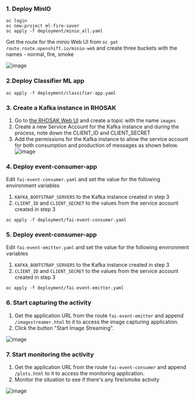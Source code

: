 ### 1. Deploy MinIO

```
oc login 
oc new-project ml-fire-saver
oc apply -f deployment/minio_all.yaml
```

Get the route for the minio Web UI from `oc get route.route.openshift.io/minio-web` and create three buckets with the names - normal, fire, smoke 

![image](https://user-images.githubusercontent.com/37283315/199457005-24da3fcc-9c99-4a25-8a4b-5fb31f1950e8.png)


### 2.Deploy Classifier ML app

```
oc apply -f deployment/classifier-app.yaml 
```

### 3. Create a Kafka instance in RHOSAK

1. Go to [the RHOSAK Web UI](https://console.redhat.com/application-services/streams/kafkas) and create a topic with the name `images`
2. Create a new Service Account for the Kafka instance and during the process, note down the CLIENT_ID and CLIENT_SECRET
3. Add the permissions for the Kafka instance to allow the service account for both consumption and production of messages as shown below. 
![image](https://user-images.githubusercontent.com/37283315/199456832-90b1b9a9-db42-45c7-8e59-5f4807fb65e6.png)

### 4. Deploy event-consumer-app

Edit `fai-event-consumer.yaml` and set the value for the following environment variables

1. `KAFKA_BOOTSTRAP_SERVERS` to the Kafka instance created in step 3
2. `CLIENT_ID` and `CLIENT_SECRET` to the values from the service account created in step 3

```
oc apply -f deployment/fai-event-consumer.yaml 
```

### 5. Deploy event-consumer-app

Edit `fai-event-emitter.yaml` and set the value for the following environment variables

1. `KAFKA_BOOTSTRAP_SERVERS` to the Kafka instance created in step 3
2. `CLIENT_ID` and `CLIENT_SECRET` to the values from the service account created in step 3

```
oc apply -f deployment/fai-event-emitter.yaml 
```

### 6. Start capturing the activity

1. Get the application URL from the route `fai-event-emitter` and append `/imagestreamer.html` to it to access the image capturing application. 
2. Click the button "Start Image Streaming".

![image](https://user-images.githubusercontent.com/37283315/199464034-b99e1195-ba29-47f2-8b77-76558c3d95ea.png)


### 7. Start monitoring the activity

1. Get the application URL from the route `fai-event-consumer` and append `/plots.html` to it to access the monitoring application. 
2. Monitor the situation to see if there's any fire/smoke activity

![image](https://user-images.githubusercontent.com/37283315/199463944-e1f314c0-14a3-41c0-beef-e6cb1daadbf7.png)

